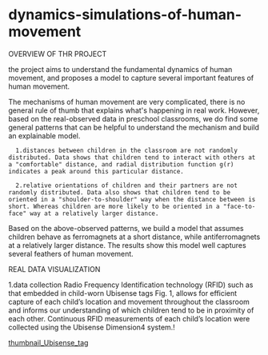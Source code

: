 # dynamics-simulations-of-human-movement
OVERVIEW OF THR PROJECT

the project aims to understand the fundamental dynamics of human movement, and proposes a model to capture several important features of human movement.

The mechanisms of human movement are very complicated, there is no general rule of thumb that explains what's happening in real work. However, based on the real-observed data in preschool classrooms, we do find some general patterns that can be helpful to understand the mechanism and build an explainable model.

      1.distances between children in the classroom are not randomly distributed. Data shows that children tend to interact with others at a "comfortable" distance, and radial distribution function g(r) indicates a peak around this particular distance.

      2.relative orientations of children and their partners are not randomly distributed. Data also shows that children tend to be oriented in a "shoulder-to-shoulder" way when the distance between is short. Whereas children are more likely to be oriented in a "face-to-face" way at a relatively larger distance.

Based on the above-observed patterns, we build a model that assumes children behave as ferromagnets at a short distance, while antiferromagnets at a relatively larger distance. The results show this model well captures several feathers of human movement.


REAL DATA VISUALIZATION

   1.data collection
      Radio Frequency Identification technology (RFID) such as that embedded in child-worn Ubisense tags Fig. 1, allows for efficient capture of each           child’s location and movement throughout the classroom and informs our understanding of which children tend to be in proximity of each other.             Continuous RFID measurements of each child’s location were collected using the Ubisense Dimension4 system.!
   
   [thumbnail_Ubisense_tag](https://user-images.githubusercontent.com/72944468/143320720-eb2acd1d-2342-48a8-a6a2-24b4332afe1d.jpg)
